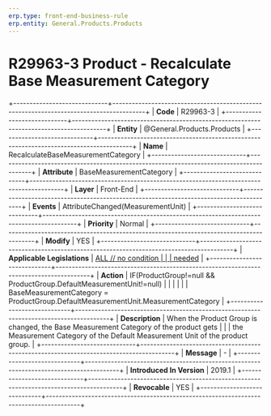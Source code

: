 ```yaml
---
erp.type: front-end-business-rule
erp.entity: General.Products.Products
---
```


# R29963-3 Product - Recalculate Base Measurement Category
+-----------------------------+----------------------------------------------------------------------------------------+
| **Code**                    | R29963-3                                                                               |
+-----------------------------+----------------------------------------------------------------------------------------+
| **Entity**                  | @General.Products.Products                                                                                |
+-----------------------------+----------------------------------------------------------------------------------------+
| **Name**                    | RecalculateBaseMeasurementCategory                                                     |
+-----------------------------+----------------------------------------------------------------------------------------+
| **Attribute**               | BaseMeasurementCategory                                                                |
+-----------------------------+----------------------------------------------------------------------------------------+
| **Layer**                   | Front-End                                                                              |
+-----------------------------+----------------------------------------------------------------------------------------+
| **Events**                  | AttributeChanged(MeasurementUnit)                                                      |
+-----------------------------+----------------------------------------------------------------------------------------+
| **Priority**                | Normal                                                                                 |
+-----------------------------+----------------------------------------------------------------------------------------+
| **Modify**                  | YES                                                                                    |
+-----------------------------+----------------------------------------------------------------------------------------+
| **Applicable Legislations** | [ALL // no condition                                                                   |
|                             | needed](https://confluence.erp.net/display/techdoc/Country+Specific+Functionality)     |
+-----------------------------+----------------------------------------------------------------------------------------+
| **Action**                  | IF(ProductGroup!=null && ProductGroup.DefaultMeasurementUnit!=null)                    |
|                             |                                                                                        |
|                             | BaseMeasurementCategory = ProductGroup.DefaultMeasurementUnit.MeasurementCategory      |
+-----------------------------+----------------------------------------------------------------------------------------+
| **Description**             | When the Product Group is changed, the Base Measurement Category of the product gets   |
|                             | the Measurement Category of the Default Measurement Unit of the product group.         |
+-----------------------------+----------------------------------------------------------------------------------------+
| **Message**                 | \-                                                                                     |
+-----------------------------+----------------------------------------------------------------------------------------+
| **Introduced In Version**   | 2019.1                                                                                 |
+-----------------------------+----------------------------------------------------------------------------------------+
| **Revocable**               | YES                                                                                    |
+-----------------------------+----------------------------------------------------------------------------------------+

  

  

  
